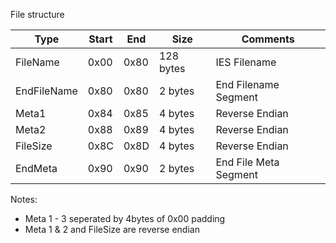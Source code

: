 File structure

| Type        | Start | End  | Size      | Comments
| ----------- | ----- | ---- | --------- | -------------------------------- |
| FileName    | 0x00  | 0x80 | 128 bytes | IES Filename                     |
| EndFileName | 0x80  | 0x80 | 2 bytes   | End Filename Segment             |
| Meta1       | 0x84  | 0x85 | 4 bytes   | Reverse Endian                   | 
| Meta2       | 0x88  | 0x89 | 4 bytes   | Reverse Endian                   |
| FileSize    | 0x8C  | 0x8D | 4 bytes   | Reverse Endian                   |
| EndMeta     | 0x90  | 0x90 | 2 bytes   | End File Meta Segment            |


Notes:

* Meta 1 - 3 seperated by 4bytes of 0x00 padding
* Meta 1 & 2 and FileSize are reverse endian
